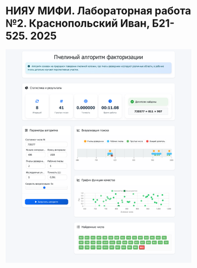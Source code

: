 # НИЯУ МИФИ. Лабораторная работа №2. Краснопольский Иван, Б21-525. 2025

![example](assets/example.png)
